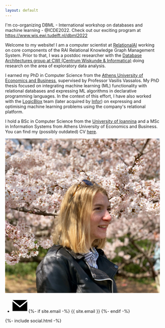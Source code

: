 ```yaml
---
layout: default
---
```


<div id="news" style="font">
I'm co-organizing DBML - International workshop on databases and machine learning - @ICDE2022. Check out our exciting program at <a href="https://www.wis.ewi.tudelft.nl/dbml2022">https://www.wis.ewi.tudelft.nl/dbml2022</a>
</div>

<div id="summary">
<p>Welcome to my website! I am a computer scientist at <a href="https://www.relational.ai/">RelationalAI</a> working on core components of the RAI Relational Knowledge Graph Management System.
Prior to that, I was a postdoc researcher with the <a href="https://www.cwi.nl/research/groups/database-architectures">Database Architectures group at CWI (Centrum Wiskunde & Informatica)</a> doing research on the area of exploratory data analysis.</p>

<p>I earned my PhD in Computer Science from the <a href="https://www.aueb.gr/en">Athens University of Economics and Business</a>, supervised by Professor Vasilis Vassalos. My PhD thesis focused on integrating machine learning (ML) functionality with relational databases and expressing ML algorithms in declarative programming languages. In the context of this effort, I have also worked with the <a href="https://developer.logicblox.com/">LogicBlox</a> team (later acquired by <a href="https://www.infor.com/">Infor</a>) on expressing and optimising machine learning problems using the company's relational platform.</p>

<p>
I hold a BSc in Computer Science from the <a href="http://www.uoi.gr/">University of Ioannina</a> and a MSc in Information Systems from Athens University of Economics and Business. You can find my (possibly outdated) CV <a href="/assets/papers/Nantia_Makrynioti_CV.pdf">here</a>.
</p>
</div>
<div id="contactAndPhoto">
     <img id="myPicture" src="/assets/images/nantia_japan.jpg">
      <ul class="contact-list">
      	  <li class="detail-element">
	      <img src="/assets/images/envelope.svg" id="envelope-image">
	      {%- if site.email -%}
	      <span>{{ site.email }}</span>
	      {%- endif -%}
          </li>
	</ul>
	{%- include social.html -%}
</div>
<div style="clear: both;"></div>
